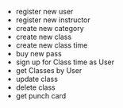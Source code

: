 - register new user
- register new instructor
- create new category
- create new class
- create new class time
- buy new pass
- sign up for Class time as User
- get Classes by User
- update class
- delete class
- get punch card
